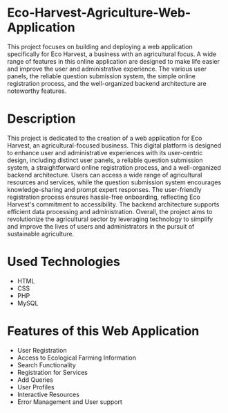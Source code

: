 # Eco-Harvest-Agriculture-Web-Application
This project focuses on building and deploying a web application specifically for Eco Harvest, a business with an agricultural focus. A wide range of features in this online application are designed to make life easier and improve the user and administrative experience. The various user panels, the reliable question submission system, the simple online registration process, and the well-organized backend architecture are noteworthy features. 

# Description
This project is dedicated to the creation of a web application for Eco Harvest, an agricultural-focused business. This digital platform is designed to enhance user and administrative experiences with its user-centric design, including distinct user panels, a reliable question submission system, a straightforward online registration process, and a well-organized backend architecture. Users can access a wide range of agricultural resources and services, while the question submission system encourages knowledge-sharing and prompt expert responses. The user-friendly registration process ensures hassle-free onboarding, reflecting Eco Harvest's commitment to accessibility. The backend architecture supports efficient data processing and administration. Overall, the project aims to revolutionize the agricultural sector by leveraging technology to simplify and improve the lives of users and administrators in the pursuit of sustainable agriculture.

# Used Technologies
- HTML
- CSS
- PHP
- MySQL

# Features of this Web Application
- User Registration
- Access to Ecological Farming Information
- Search Functionality
- Registration for Services
- Add Queries
- User Profiles
- Interactive Resources
- Error Management and User support
